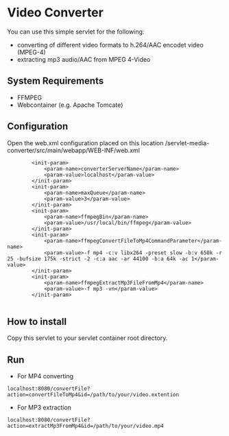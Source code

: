# Video Converter

You can use this simple servlet for the following:
- converting of different video formats to h.264/AAC encodet video (MPEG-4)
- extracting mp3 audio/AAC from MPEG 4-Video

## System Requirements
- FFMPEG
- Webcontainer (e.g. Apache Tomcate)

## Configuration
Open the web.xml configuration placed on this location /servlet-media-converter/src/main/webapp/WEB-INF/web.xml

```
		<init-param>
			<param-name>converterServerName</param-name>
			<param-value>localhost</param-value>
		</init-param>
		<init-param>
			<param-name>maxQueue</param-name>
			<param-value>3</param-value>
		</init-param>
		<init-param>
			<param-name>ffmpegBin</param-name>
			<param-value>/usr/local/bin/ffmpeg</param-value>
		</init-param>
	    <init-param>
	      	<param-name>ffmpegConvertFileToMp4CommandParameter</param-name>
	      	<param-value>-f mp4 -c:v libx264 -preset slow -b:v 650k -r 25 -bufsize 175k -strict -2 -c:a aac -ar 44100 -b:a 64k -ac 1</param-value>
	    </init-param>
	    <init-param>
	      	<param-name>ffmpegExtractMp3FileFromMp4</param-name>
	      	<param-value>-f mp3 -vn</param-value>
	    </init-param>
      
```

## How to install
Copy this servlet to your servlet container root directory.

## Run
- For MP4 converting
```
localhost:8080/convertFile?action=convertFileToMp4&id=/path/to/your/video.extention
```

- For MP3 extraction 
```
localhost:8080/convertFile?action=extractMp3FromMp4&id=/path/to/your/video.mp4
```

